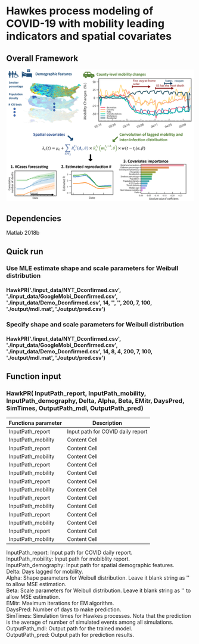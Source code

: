 # Hawkes process modeling of COVID-19 with mobility leading indicators and spatial covariates
## Overall Framework
<img src="./figure/Frame_work.png" width="800px">

## Dependencies 
Matlab 2018b

## Quick run
### Use MLE estimate shape and scale parameters for Weibull distribution
#### HawkPR('./input_data/NYT_Dconfirmed.csv', './input_data/GoogleMobi_Dconfirmed.csv', './input_data/Demo_Dconfirmed.csv', 14, '', '', 200, 7, 100, './output/mdl.mat', './output/pred.csv')
### Specify shape and scale parameters for Weibull distribution
#### HawkPR('./input_data/NYT_Dconfirmed.csv', './input_data/GoogleMobi_Dconfirmed.csv', './input_data/Demo_Dconfirmed.csv', 14, 8, 4, 200, 7, 100, './output/mdl.mat', './output/pred.csv')

## Function input
### HawkPR( InputPath_report, InputPath_mobility, InputPath_demography, Delta, Alpha, Beta, EMitr, DaysPred, SimTimes, OutputPath_mdl, OutputPath_pred)
| Functiona parameter  | Description |
| ------------- | ------------- |
| InputPath_report  | Input path for COVID daily report  |
| InputPath_mobility  | Content Cell  |
| InputPath_report  | Content Cell  |
| InputPath_mobility  | Content Cell  |
| InputPath_report  | Content Cell  |
|InputPath_mobility  | Content Cell  |
| InputPath_report  | Content Cell  |
|InputPath_mobility  | Content Cell  |
| InputPath_report  | Content Cell  |
|InputPath_mobility  | Content Cell  |
| InputPath_report  | Content Cell  |
|InputPath_mobility  | Content Cell  |
| InputPath_report  | Content Cell  |
|InputPath_mobility  | Content Cell  |

InputPath_report: Input path for COVID daily report. <br />
InputPath_mobility: Input path for mobiblity report. <br />
InputPath_demography: Input path for spatial demographic features. <br />
Delta: Days lagged for mobility. <br />
Alpha: Shape parameters for Weibull distribution. Leave it blank string as '' to allow MSE estimation. <br />
Beta: Scale parameters for Weibull distribution. Leave it blank string as '' to allow MSE estimation. <br />
EMitr: Maximum iterations for EM algorithm. <br />
DaysPred: Number of days to make prediction. <br />
SimTimes: Simulation times for Hawkes processes. Nota that the prediction is the average of number of simulated events among all simulations. <br />
OutputPath_mdl: Output path for the trained model. <br />
OutputPath_pred: Output path for prediction results. <br />

